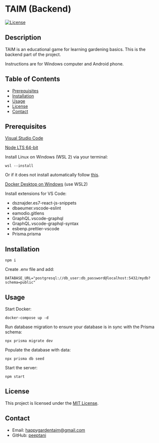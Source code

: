 # TAIM (Backend)

 [![License](https://img.shields.io/badge/license-MIT-blue.svg)](LICENSE)

## Description

TAIM is an educational game for learning gardening basics. This is the backend part of the project. 

Instructions are for Windows computer and Android phone.

## Table of Contents

- [Prerequisites](#prerequisites)
- [Installation](#installation)
- [Usage](#usage)
- [License](#license)
- [Contact](#contact)


## Prerequisites

[Visual Studio Code](https://code.visualstudio.com/)

[Node LTS 64-bit](https://nodejs.org/dist/v20.9.0/node-v20.9.0-x64.msi)

Install Linux on Windows (WSL 2) via your terminal:

```wsl --install```

Or if it does not install automatically follow [this](https://learn.microsoft.com/en-us/windows/wsl/install).

[Docker Desktop on Windows](https://docs.docker.com/desktop/install/windows-install/) (use WSL2)

Install extensions for VS Code:


* dsznajder.es7-react-js-snippets
* dbaeumer.vscode-eslint
* eamodio.gitlens
* GraphQL.vscode-graphql
* GraphQL.vscode-graphql-syntax
* esbenp.prettier-vscode
* Prisma.prisma

## Installation

```npm i```

Create .env file and add:

```DATABASE_URL="postgresql://db_user:db_password@localhost:5432/mydb?schema=public"```

## Usage

Start Docker:

```docker-compose up -d```

Run database migration to ensure your database is in sync with the Prisma schema:

```npx prisma migrate dev```

Populate the database with data:

```npx prisma db seed```

Start the server:

```npm start```

## License

This project is licensed under the [MIT License](LICENSE).

## Contact

- Email: happygardentaim@gmail.com
- GitHub: [peeptani](https://github.com/peeptani)